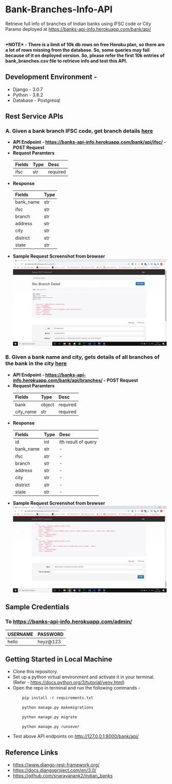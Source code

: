 # Bank-Branches-Info-API
Retrieve full info of branches of Indian banks using IFSC code or City Params deployed at https://banks-api-info.herokuapp.com/bank/api/

<br>
<strong>*NOTE* - There is a limit of 10k db rows on free Heroku plan, so there are a lot of rows missing from the database. So, some queries may fail because of it 
on deployed version. So, please refer the first 10k entries of bank_branches.csv file to retrieve info and test this API. </strong> 
 
## Development Environment - 
* Django - 3.0.7
* Python - 3.8.2
* Database - Postgresql

## Rest Service APIs 

### A. Given a bank branch IFSC code, get branch details <a href="https://banks-api-info.herokuapp.com/bank/api/ifsc/">here</a>
* <strong>API Endpoint - https://banks-api-info.herokuapp.com/bank/api/ifsc/ - POST Request</strong>
* <strong>Request Paramters</strong>
  <table>
      <thead>
      <th>Fields</th>
      <th>Type</th>
      <th>Desc</th>
      </thead>
      <tr>
      <td>ifsc</td>
      <td>str</td>
      <td>required</td>
      </tr>
   </table>
* <strong>Response</strong>
   <table>
      <thead>
      <th>Fields</th>
      <th>Type</th>
      </thead>
      <tr>
      <td>bank_name</td>
      <td>str</td>
      </tr>
      <tr>
      <td>ifsc</td>
      <td>str</td>
      </tr>
      <tr>
      <td>branch</td>
      <td>str</td>
      </tr>
      <tr>
      <td>address</td>
      <td>str</td>
      </tr>
      <tr>
      <td>city</td>
      <td>str</td>
      </tr>
      <tr>
      <td>district</td>
      <td>str</td>
      </tr>
      <tr>
      <td>state</td>
      <td>str</td>
      </tr>
   </table>
* <strong>Sample Request Screenshot from browser</strong> 
  <img src="ss/api1.png">
  
### B. Given a bank name and city, gets details of all branches of the bank in the city <a href="https://banks-api-info.herokuapp.com/bank/api/branches/">here</a>
* <strong>API Endpoint - https://banks-api-info.herokuapp.com/bank/api/branches/ - POST Request</strong>
* <strong>Request Paramters</strong>
  <table>
      <thead>
      <th>Fields</th>
      <th>Type</th>
      <th>Desc</th>
      </thead>
      <tr>
      <td>bank</td>
      <td>object</td>
      <td>required</td>
      </tr>
      <tr>
      <td>city_name</td>
      <td>str</td>
      <td>required</td>
      </tr>
   </table>
* <strong>Response</strong>
   <table>
      <thead>
      <th>Fields</th>
      <th>Type</th>
      <th>Desc</th>
      </thead>
      <tr>
      <td>id</td>
      <td>int</td>
      <td>ith result of query</td>
      </tr>
      <tr>
      <td>bank_name</td>
      <td>str</td>
      <td>-</td>
      </tr>
      <tr>
      <td>ifsc</td>
      <td>str</td>
      <td>-</td>
      </tr>
      <tr>
      <td>branch</td>
      <td>str</td>
      <td>-</td>
      </tr>
      <tr>
      <td>address</td>
      <td>str</td>
      <td>-</td>
      </tr>
      <tr>
      <td>city</td>
      <td>str</td>
      <td>-</td>
      </tr>
      <tr>
      <td>district</td>
      <td>str</td>
      <td>-</td>
      </tr>
      <tr>
      <td>state</td>
      <td>str</td>
      <td>-</td>
      </tr>
   </table>
* <strong>Sample Request Screenshot from browser</strong> 
  <img src="ss/api2.png">

## Sample Credentials 
### To https://banks-api-info.herokuapp.com/admin/
  <table>
    <thead>
    <th>USERNAME</th>
    <th>PASSWORD</th>
    </thead>
    <tr>
    <td>hello</td>
    <td>heyz@123</td>
    </tr>
 </table>

## Getting Started in Local Machine 
* Clone this repository.
* Set up a python virtual environment and activate it in your terminal. (Refer - <a>https://docs.python.org/3/tutorial/venv.html</a>)
* Open the repo in terminal and run the following commands - 
    ~~~ 
        pip install -r requirements.txt
    ~~~
    ~~~ 
        python manage.py makemigrations
    ~~~ 
    ~~~ 
        python manage.py migrate
    ~~~
    ~~~ 
        python manage.py runsever
    ~~~
* Test above API endpoints on http://127.0.0.1:8000/bank/api/ 

## Reference Links
* https://www.django-rest-framework.org/
* https://docs.djangoproject.com/en/3.0/
* https://github.com/snarayanank2/indian_banks

